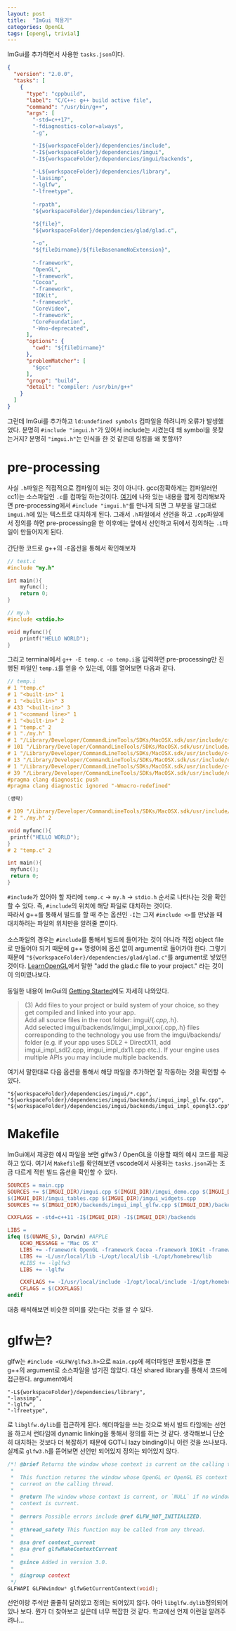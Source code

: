 ```yaml
---
layout: post
title:  "ImGui 적용기"
categories: OpenGL
tags: [opengl, trivial]
---
```


ImGui를 추가하면서 사용한 `tasks.json`이다.
```json
{
  "version": "2.0.0",
  "tasks": [
    {
      "type": "cppbuild",
      "label": "C/C++: g++ build active file",
      "command": "/usr/bin/g++",
      "args": [
        "-std=c++17",
        "-fdiagnostics-color=always",
        "-g",

        "-I${workspaceFolder}/dependencies/include",
        "-I${workspaceFolder}/dependencies/imgui",
        "-I${workspaceFolder}/dependencies/imgui/backends",
     
        "-L${workspaceFolder}/dependencies/library",
        "-lassimp",
        "-lglfw",
        "-lfreetype",
        
        "-rpath",
        "${workspaceFolder}/dependencies/library",
     
        "${file}",
        "${workspaceFolder}/dependencies/glad/glad.c",

        "-o",
        "${fileDirname}/${fileBasenameNoExtension}",
     
        "-framework",
        "OpenGL",
        "-framework",
        "Cocoa",
        "-framework",
        "IOKit",
        "-framework",
        "CoreVideo",
        "-framework",
        "CoreFoundation",
        "-Wno-deprecated",
      ],
      "options": {
        "cwd": "${fileDirname}"
      },
      "problemMatcher": [
        "$gcc"
      ],
      "group": "build",
      "detail": "compiler: /usr/bin/g++"
    }
  ]
}
```

그런데 ImGui를 추가하고 `ld:undefined symbols` 컴파일을 하려니까 오류가 발생했었다. 분명히 `#include "imgui.h"`가 있어서 include는 시켰는데 왜 symbol을 못찾는거지? 분명히 `"imgui.h"`는 인식을 한 것 같은데 링킹을 왜 못할까?  

# pre-processing
사실 `.h`파일은 직접적으로 컴파일이 되는 것이 아니다. gcc(정확하게는 컴파일러인 cc1)는 소스파일인 `.c`를 컴파일 하는것이다. [여기](https://bradbury.tistory.com/226)에 나와 있는 내용을 짧게 정리해보자면 pre-processing에서 `#include "imgui.h"`를 만나게 되면 그 부분을 말그대로 `imgui.h`에 있는 텍스트로 대치하게 된다. 그래서 `.h`파일에서 선언을 하고 `.cpp`파일에서 정의를 하면 pre-processing을 한 이후에는 앞에서 선언하고 뒤에서 정의하는 `.i`파일이 만들어지게 된다.  
\
간단한 코드로 g++의 `-E`옵션을 통해서 확인해보자  
```c
// test.c
#include "my.h"

int main(){
	myfunc();
	return 0;
}
```

```c
// my.h
#include <stdio.h>

void myfunc(){
	printf("HELLO WORLD");
}
```

그리고 terminal에서 `g++ -E temp.c -o temp.i`을 입력하면 pre-processing만 진행된 파일인 `temp.i`를 얻을 수 있는데, 이를 열어보면 다음과 같다.  
```c
// temp.i
# 1 "temp.c"
# 1 "<built-in>" 1
# 1 "<built-in>" 3
# 433 "<built-in>" 3
# 1 "<command line>" 1
# 1 "<built-in>" 2
# 1 "temp.c" 2
# 1 "./my.h" 1
# 1 "/Library/Developer/CommandLineTools/SDKs/MacOSX.sdk/usr/include/c++/v1/stdio.h" 1 3
# 101 "/Library/Developer/CommandLineTools/SDKs/MacOSX.sdk/usr/include/c++/v1/stdio.h" 3
# 1 "/Library/Developer/CommandLineTools/SDKs/MacOSX.sdk/usr/include/c++/v1/__config" 1 3
# 13 "/Library/Developer/CommandLineTools/SDKs/MacOSX.sdk/usr/include/c++/v1/__config" 3
# 1 "/Library/Developer/CommandLineTools/SDKs/MacOSX.sdk/usr/include/c++/v1/__config_site" 1 3
# 39 "/Library/Developer/CommandLineTools/SDKs/MacOSX.sdk/usr/include/c++/v1/__config_site" 3
#pragma clang diagnostic push
#pragma clang diagnostic ignored "-Wmacro-redefined"

(생략)

# 109 "/Library/Developer/CommandLineTools/SDKs/MacOSX.sdk/usr/include/c++/v1/stdio.h" 2 3
# 2 "./my.h" 2

void myfunc(){
 printf("HELLO WORLD");
}
# 2 "temp.c" 2

int main(){
 myfunc();
 return 0;
}
```
`#include`가 있어야 할 자리에 `temp.c` → `my.h` → `stdio.h` 순서로 나타나는 것을 확인할 수 있다. 즉, `#include`의 위치에 해당 파일로 대치하는 것이다.  
따라서 g++를 통해서 빌드를 할 때 주는 옵션인 `-I`는 그저 `#include <>`를 만났을 때 대치하려는 파일의 위치만을 알려줄 뿐이다.  
\
소스파일의 경우는 `#include`를 통해서 빌드에 들어가는 것이 아니라 직접 object file로 만들어야 되기 때문에 g++ 명령어에 옵션 없이 argument로 들어가야 한다. 그렇기 때문에 `"${workspaceFolder}/dependencies/glad/glad.c"`를 argument로 넣었던 것이다. [LearnOpenGL](https://learnopengl.com/Getting-started/Creating-a-window)에서 말한 "add the glad.c file to your project." 라는 것이 이 의미였나보다.  
\
동일한 내용이 ImGui의 [Getting Started](https://github.com/ocornut/imgui/wiki/Getting-Started)에도 자세히 나와있다.  
> (3) Add files to your project or build system of your choice, so they get compiled and linked into your app.  
> Add all source files in the root folder: imgui/{*.cpp,*.h}.  
> Add selected imgui/backends/imgui_impl_xxxx{.cpp,.h} files corresponding to the technology you use from the imgui/backends/ folder (e.g. if your app uses SDL2 + DirectX11, add imgui_impl_sdl2.cpp, imgui_impl_dx11.cpp etc.). If your engine uses multiple APIs you may include multiple backends.  


여기서 말한대로 다음 옵션을 통해서 해당 파일을 추가하면 잘 작동하는 것을 확인할 수 있다.
```
"${workspaceFolder}/dependencies/imgui/*.cpp",
"${workspaceFolder}/dependencies/imgui/backends/imgui_impl_glfw.cpp",
"${workspaceFolder}/dependencies/imgui/backends/imgui_impl_opengl3.cpp",
```

# Makefile
ImGui에서 제공한 예시 파일을 보면 glfw3 / OpenGL을 이용할 때의 예시 코드를 제공하고 있다. 여기서 `Makefile`를 확인해보면 vscode에서 사용하는 `tasks.json`과는 조금 다르게 적힌 빌드 옵션을 확인할 수 있다. 

```makefile
SOURCES = main.cpp
SOURCES += $(IMGUI_DIR)/imgui.cpp $(IMGUI_DIR)/imgui_demo.cpp $(IMGUI_DIR)/imgui_draw.cpp \
$(IMGUI_DIR)/imgui_tables.cpp $(IMGUI_DIR)/imgui_widgets.cpp
SOURCES += $(IMGUI_DIR)/backends/imgui_impl_glfw.cpp $(IMGUI_DIR)/backends/imgui_impl_opengl3.cpp
```
```makefile
CXXFLAGS = -std=c++11 -I$(IMGUI_DIR) -I$(IMGUI_DIR)/backends
```
```makefile
LIBS = 
ifeq ($(UNAME_S), Darwin) #APPLE
	ECHO_MESSAGE = "Mac OS X"
	LIBS += -framework OpenGL -framework Cocoa -framework IOKit -framework CoreVideo
	LIBS += -L/usr/local/lib -L/opt/local/lib -L/opt/homebrew/lib
	#LIBS += -lglfw3
	LIBS += -lglfw

	CXXFLAGS += -I/usr/local/include -I/opt/local/include -I/opt/homebrew/include
	CFLAGS = $(CXXFLAGS)
endif
```
대충 해석해보면 비슷한 의미를 갖는다는 것을 알 수 있다.

# glfw는?
glfw는 `#include <GLFW/glfw3.h>`으로 `main.cpp`에 헤더파일만 포함시켰을 뿐 g++의 argument로 소스파일을 넘기진 않았다. 대신 shared library를 통해서 코드에 접근한다. argument에서
```
"-L${workspaceFolder}/dependencies/library",
"-lassimp",
"-lglfw",
"-lfreetype",
```
로 `libglfw.dylib`를 접근하게 된다. 헤더파일을 쓰는 것으로 봐서 빌드 타임에는 선언을 하고서 런타임에 dynamic linking을 통해서 정의를 하는 것 같다. 생각해보니 단순히 대치하는 것보다 더 복잡하기 때문에 GOT니 lazy binding이니 이런 것을 쓰나보다.  
실제로 `glfw3.h`를 뜯어보면 선언만 되어있지 정의는 되어있지 않다.  
```cpp
/*! @brief Returns the window whose context is current on the calling thread.
 *
 *  This function returns the window whose OpenGL or OpenGL ES context is
 *  current on the calling thread.
 *
 *  @return The window whose context is current, or `NULL` if no window's
 *  context is current.
 *
 *  @errors Possible errors include @ref GLFW_NOT_INITIALIZED.
 *
 *  @thread_safety This function may be called from any thread.
 *
 *  @sa @ref context_current
 *  @sa @ref glfwMakeContextCurrent
 *
 *  @since Added in version 3.0.
 *
 *  @ingroup context
 */
GLFWAPI GLFWwindow* glfwGetCurrentContext(void);
```
선언이랑 주석만 줄줄히 달려있고 정의는 되어있지 않다. 아마 `libglfw.dylib`정의되어있나 보다. 뭔가 더 찾아보고 싶은데 너무 복잡한 것 같다. 학교에선 언제 이런걸 알려주려나...